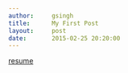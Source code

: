 ```yaml
---
author:		gsingh
title:		My First Post
layout:		post
date:		2015-02-25 20:20:00
---
```


[resume](/files/sngRsm.pdf)
